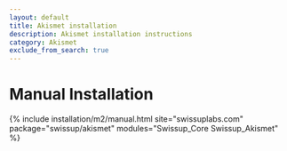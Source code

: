 ```yaml
---
layout: default
title: Akismet installation
description: Akismet installation instructions
category: Akismet
exclude_from_search: true
---
```


# Manual Installation

{% include installation/m2/manual.html site="swissuplabs.com" package="swissup/akismet" modules="Swissup_Core Swissup_Akismet" %}
